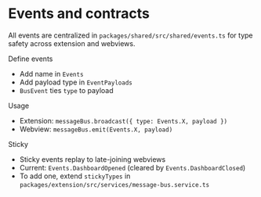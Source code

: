 # Events and contracts

All events are centralized in `packages/shared/src/shared/events.ts` for type safety across extension and webviews.

Define events

- Add name in `Events`
- Add payload type in `EventPayloads`
- `BusEvent` ties `type` to payload

Usage

- Extension: `messageBus.broadcast({ type: Events.X, payload })`
- Webview: `messageBus.emit(Events.X, payload)`

Sticky

- Sticky events replay to late-joining webviews
- Current: `Events.DashboardOpened` (cleared by `Events.DashboardClosed`)
- To add one, extend `stickyTypes` in `packages/extension/src/services/message-bus.service.ts`
